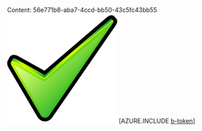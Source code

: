 Content: 56e771b8-aba7-4ccd-bb50-43c5fc43bb55![image](c5d362c8-1043-4e17-a02d-0b2c040d9b73.png)
[AZURE.INCLUDE [b-token](c0d38f3d-ca08-4ea2-ba20-6ab68f6d2f44.md)]
